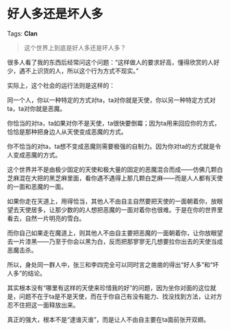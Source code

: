 # 好人多还是坏人多

Tags: **Clan**

> 这个世界上到底是好人多还是坏人多？



很多人看了我的东西后经常问这个问题：“这样做人的要求好高，懂得欣赏的人好少，遇不上识货的人，所以这个行为方式不现实。”  
  
实际上，这个社会的运行法则是这样的：  
  
同一个人，你以一种特定的方式对ta，ta对你就是天使，你以另一种特定方式对ta，ta对你就是恶魔。  
  
你恰当的对ta，ta如果对你不是天使，ta很快要倒霉；因为ta用来回应你的方式，恰恰是那种把身边人从天使变成恶魔的方式。  
  
你不恰当的对ta，ta想不变成恶魔则需要极强的自制力。因为你对ta的方式就是令人变成恶魔的方式。  
  
这个世界并不是由极少固定的天使和极大量的固定的恶魔混合而成——仿佛几颗白芝麻混在大把的黑芝麻里面，看你遇不遇得上那几颗白芝麻——而是人人都有天使的一面和恶魔的一面。

如果你走在天道上，用得恰当，其他人不由自主自然要把天使的一面朝着你，放眼望去天使居多，让那少数的的人想把恶魔的一面对着你也很难。于是在你的世界里看去，自然一片明亮的雪白。

而你自己如果走在魔道上，则其他人不由自主要把恶魔的一面朝着你，让你放眼望去一片漆黑——乃至于你会以黑为白，反而把那寥寥无几想要拉你出去的天使当成恶魔击杀。

所以，身处同一群人中，张三和李四完全可以同时言之凿凿的得出“好人多”和“坏人多”的结论。  
  
其实根本没有“哪里有这样的天使来珍惜我的好”的问题，因为坐你对面的这位就是，问题不在于ta是不是天使，而在于你自己有没有能力、找没找到方法，让对方忍不住把这一面释放出来。  
  
真正的强大，根本不是“逮谁灭谁”，而是让人不由自主要在ta面前张开双翅。



